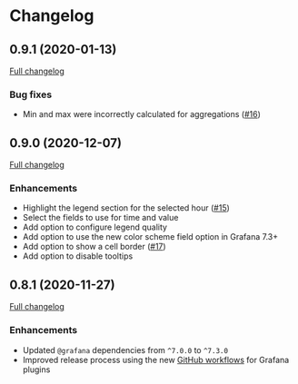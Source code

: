 # Changelog

## 0.9.1 (2020-01-13)

[Full changelog](https://github.com/marcusolsson/grafana-hourly-heatmap-panel/compare/v0.9.0...v0.9.1)

### Bug fixes

- Min and max were incorrectly calculated for aggregations ([#16](https://github.com/marcusolsson/grafana-hourly-heatmap-panel/issues/16))

## 0.9.0 (2020-12-07)

[Full changelog](https://github.com/marcusolsson/grafana-hourly-heatmap-panel/compare/v0.8.1...v0.9.0)

### Enhancements

- Highlight the legend section for the selected hour ([#15](https://github.com/marcusolsson/grafana-hourly-heatmap-panel/issues/15))
- Select the fields to use for time and value
- Add option to configure legend quality
- Add option to use the new color scheme field option in Grafana 7.3+
- Add option to show a cell border ([#17](https://github.com/marcusolsson/grafana-hourly-heatmap-panel/issues/17))
- Add option to disable tooltips

## 0.8.1 (2020-11-27)

[Full changelog](https://github.com/marcusolsson/grafana-hourly-heatmap-panel/compare/v0.8.0...v0.8.1)

### Enhancements

- Updated `@grafana` dependencies from `^7.0.0` to `^7.3.0`
- Improved release process using the new [GitHub workflows](https://github.com/grafana/plugin-workflows) for Grafana plugins
